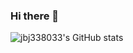 ### Hi there 👋

![jbj338033's GitHub stats](https://github-readme-stats.vercel.app/api?username=jbj338033&show_icons=true&theme=default)
